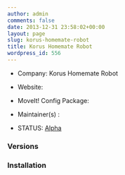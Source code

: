 ```yaml
---
author: admin
comments: false
date: 2013-12-31 23:58:02+00:00
layout: page
slug: korus-homemate-robot
title: Korus Homemate Robot
wordpress_id: 556
---
```



	
  * Company: Korus Homemate Robot

	
  * Website:

	
  * MoveIt! Config Package:

	
  * Maintainer(s) :

	
  * STATUS: [Alpha](/about/moveit-status#status-code-robots)




### Versions








### Installation






